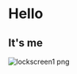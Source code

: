 # Hello

## It's me

![lockscreen1 png](https://user-images.githubusercontent.com/79688274/110344972-08a6c280-8069-11eb-864a-1da9e238f8fc.jpg)
